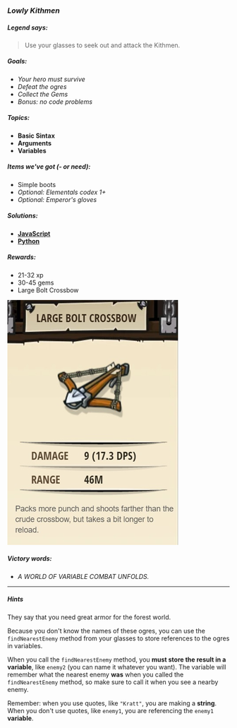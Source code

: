 ### _Lowly Kithmen_

##### _Legend says:_
> Use your glasses to seek out and attack the Kithmen.

##### _Goals:_
+ _Your hero must survive_
+ _Defeat the ogres_
+ _Collect the Gems_
+ _Bonus: no code problems_

##### _Topics:_
+ **Basic Sintax**
+ **Arguments**
+ **Variables**

##### _Items we've got (- or need):_
+ Simple boots
+ _Optional: Elementals codex 1+_
+ _Optional: Emperor's gloves_

##### _Solutions:_
+ **[JavaScript](lovelyKitchen.js)**
+ **[Python](lovely_kitchen.py)**

##### _Rewards:_
+ 21-32 xp
+ 30-45 gems
+ Large Bolt Crossbow

![](img/large_bolt_crossbow.jpg)

##### _Victory words:_
+ _A WORLD OF VARIABLE COMBAT UNFOLDS._

___

##### _Hints_

They say that you need great armor for the forest world.

Because you don't know the names of these ogres, you can use the `findNearestEnemy` method from your glasses to store references to the ogres in variables.

When you call the `findNearestEnemy` method, you **must store the result in a variable**, like `enemy2` (you can name it whatever you want). The variable will remember what the nearest enemy **was** when you called the `findNearestEnemy` method, so make sure to call it when you see a nearby enemy.

Remember: when you use quotes, like `"Kratt"`, you are making a **string**. When you don't use quotes, like `enemy1`, you are referencing the `enemy1` **variable**.
